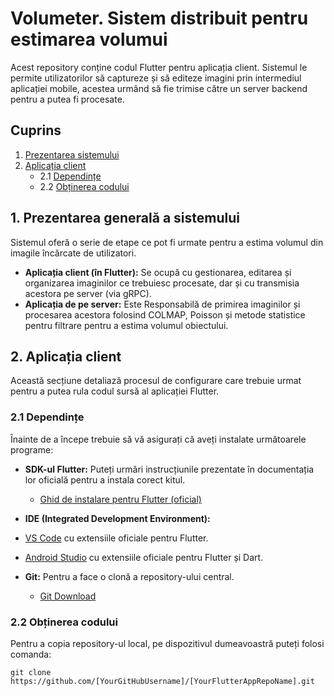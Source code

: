 # Volumeter. Sistem distribuit pentru estimarea volumui
Acest repository conține codul Flutter pentru aplicația client. Sistemul 
le permite utilizatorilor să captureze și să editeze imagini prin intermediul aplicației mobile, acestea urmând să fie 
trimise către un server backend pentru a putea fi procesate.

## Cuprins
1. [Prezentarea sistemului](#1-Prezentarea-generală-a-sistemului)
2. [Aplicația client](#2-Aplicația-client)
   * 2.1 [Dependințe](#21-Dependințe)
   * 2.2 [Obținerea codului](#22-Obținerea-codului)
## 1. Prezentarea generală a sistemului
Sistemul oferă o serie de etape ce pot fi urmate pentru a estima volumul din imagile încărcate de utilizatori.
* **Aplicația client (în Flutter):** Se ocupă cu gestionarea, editarea și organizarea imaginilor ce trebuiesc procesate, dar și
cu transmisia acestora pe server (via gRPC).
* **Aplicația de pe server:** Este Responsabilă de primirea imaginilor și procesarea acestora folosind COLMAP, Poisson și metode statistice pentru filtrare pentru a estima volumul obiectului.
## 2. Aplicația client 
Această secțiune detaliază procesul de configurare care trebuie urmat pentru a putea rula codul sursă
 al aplicației Flutter.
 ### 2.1 Dependințe 
 Înainte de a începe trebuie să vă asigurați că aveți instalate următoarele programe:
 * **SDK-ul Flutter:** Puteți urmări instrucțiunile prezentate în documentația lor oficială pentru a instala corect kitul.
    * [Ghid de instalare pentru Flutter (oficial)](https://docs.flutter.dev/get-started/install)
 * **IDE (Integrated Development Environment):**

  * [VS Code](https://code.visualstudio.com/) cu extensiile oficiale pentru Flutter.

  * [Android Studio](https://developer.android.com/studio) cu extensiile oficiale pentru Flutter și Dart.
* **Git:** Pentru a face o clonă a repository-ului central.

  * [Git Download](https://git-scm.com/downloads)
 ### 2.2 Obținerea codului
 Pentru a copia repository-ul local, pe dispozitivul dumeavoastră puteți folosi comanda:
 ```git
git clone https://github.com/[YourGitHubUsername]/[YourFlutterAppRepoName].git
```

